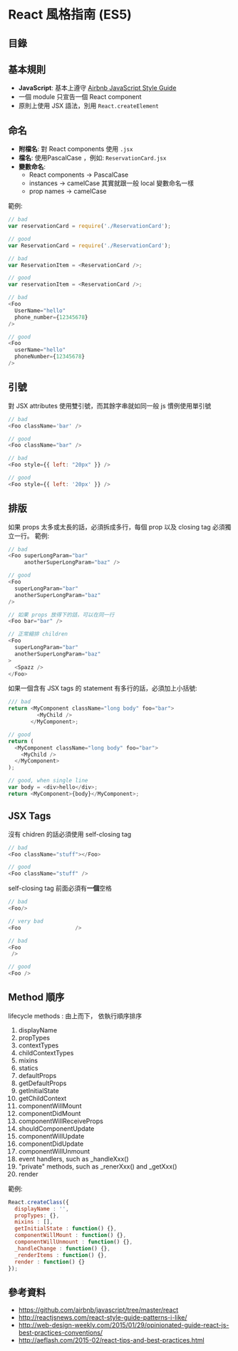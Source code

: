 # React 風格指南 (ES5)

## 目錄

## 基本規則
 - **JavaScript**: 基本上遵守 [Airbnb JavaScript Style Guide](https://github.com/airbnb/javascript/tree/master/es5)
 - 一個 module 只宣告一個 React component
 - 原則上使用 JSX 語法，別用 `React.createElement`

## 命名
 - **附檔名**: 對 React components 使用 `.jsx`
 - **檔名**: 使用PascalCase ，例如: `ReservationCard.jsx`
 - **變數命名**: 
   - React components -> PascalCase
   - instances -> camelCase 其實就跟一般 local 變數命名一樣
   - prop names -> camelCase

範例:
``` javascript
// bad
var reservationCard = require('./ReservationCard');

// good
var ReservationCard = require('./ReservationCard');

// bad
var ReservationItem = <ReservationCard />;

// good
var reservationItem = <ReservationCard />;

// bad
<Foo
  UserName="hello"
  phone_number={12345678}
/>

// good
<Foo
  userName="hello"
  phoneNumber={12345678}
/>
```

## 引號
對 JSX attributes 使用雙引號，而其餘字串就如同一般 js 慣例使用單引號
``` javascript
// bad
<Foo className='bar' />

// good
<Foo className="bar" />

// bad
<Foo style={{ left: "20px" }} />

// good
<Foo style={{ left: '20px' }} />
```

## 排版
如果 props 太多或太長的話，必須拆成多行，每個 prop 以及 closing tag 必須獨立一行。
範例:
``` javascript
// bad
<Foo superLongParam="bar"
     anotherSuperLongParam="baz" />

// good
<Foo
  superLongParam="bar"
  anotherSuperLongParam="baz"
/>

// 如果 props 放得下的話，可以在同一行
<Foo bar="bar" />

// 正常縮排 children
<Foo
  superLongParam="bar"
  anotherSuperLongParam="baz"
>
  <Spazz />
</Foo>
```

如果一個含有 JSX tags 的 statement 有多行的話，必須加上小括號:
``` javascript
/// bad
return <MyComponent className="long body" foo="bar">
         <MyChild />
       </MyComponent>;

// good
return (
  <MyComponent className="long body" foo="bar">
    <MyChild />
  </MyComponent>
);

// good, when single line
var body = <div>hello</div>;
return <MyComponent>{body}</MyComponent>;
```

## JSX Tags
沒有 chidren 的話必須使用 self-closing tag
``` javascript
// bad
<Foo className="stuff"></Foo>

// good
<Foo className="stuff" />
```

self-closing tag 前面必須有**一個**空格
``` javascript
// bad
<Foo/>

// very bad
<Foo                 />

// bad
<Foo
 />

// good
<Foo />
```

## Method 順序
lifecycle methods : 由上而下， 依執行順序排序
  1. displayName
  1. propTypes
  1. contextTypes
  1. childContextTypes
  1. mixins
  1. statics
  1. defaultProps
  1. getDefaultProps
  1. getInitialState
  1. getChildContext
  1. componentWillMount
  1. componentDidMount
  1. componentWillReceiveProps
  1. shouldComponentUpdate
  1. componentWillUpdate
  1. componentDidUpdate
  1. componentWillUnmount
  1. event handlers, such as _handleXxx()
  1. "private" methods, such as _renerXxx() and _getXxx()
  1. render

範例:
``` javascript
React.createClass({
  displayName : '',
  propTypes: {},
  mixins : [],
  getInitialState : function() {},
  componentWillMount : function() {},
  componentWillUnmount : function() {},
  _handleChange : function() {},
  _renderItems : function() {},
  render : function() {}
});
```

## 參考資料
 - https://github.com/airbnb/javascript/tree/master/react
 - http://reactjsnews.com/react-style-guide-patterns-i-like/
 - http://web-design-weekly.com/2015/01/29/opinionated-guide-react-js-best-practices-conventions/
 - http://aeflash.com/2015-02/react-tips-and-best-practices.html

